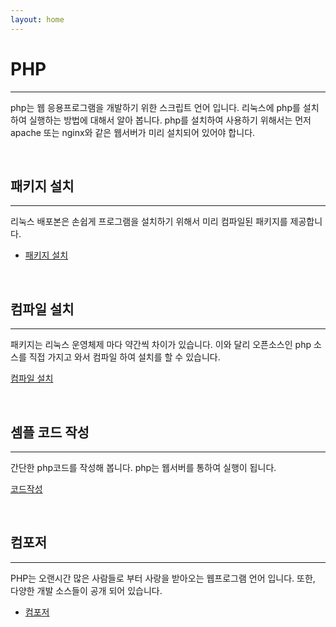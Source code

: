 ```yaml
---
layout: home
---
```


# PHP
---
php는 웹 응용프로그램을 개발하기 위한 스크립트 언어 입니다. 리눅스에 php를 설치하여 실행하는 방법에 대해서 알아 봅니다. php를 설치하여 사용하기 위해서는 먼저 apache 또는 nginx와 같은 웹서버가 미리 설치되어 있어야 합니다.

<br>

## 패키지 설치
---
리눅스 배포본은 손쉽게 프로그램을 설치하기 위해서 미리 컴파일된 패키지를 제공합니다.

* [패키지 설치](package)


<br>

## 컴파일 설치
---
패키지는 리눅스 운영체제 마다 약간씩 차이가 있습니다. 이와 달리 오픈소스인 php 소스를 직접 가지고 와서 컴파일 하여 설치를 할 수 있습니다.

[컴파일 설치](compile)

<br>

## 셈플 코드 작성
---
간단한 php코드를 작성해 봅니다. php는 웹서버를 통하여 실행이 됩니다.

[코드작성](smaple)

<br>

## 컴포저
---
PHP는 오랜시간 많은 사람들로 부터 사랑을 받아오는 웹프로그램 언어 입니다. 또한, 다양한 개발 소스들이 공개 되어 있습니다. 

* [컴포저](composer)


